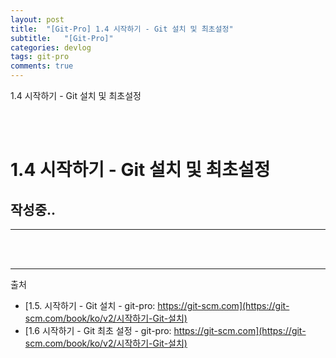 ```yaml
---
layout: post
title:  "[Git-Pro] 1.4 시작하기 - Git 설치 및 최초설정"
subtitle:   "[Git-Pro]"
categories: devlog
tags: git-pro
comments: true
---
```


1.4 시작하기 - Git 설치 및 최초설정

<br><br>

# 1.4 시작하기 - Git 설치 및 최초설정

## 작성중..
---




<br><br>

---
출처
+ [1.5. 시작하기 - Git 설치 - git-pro: https://git-scm.com](https://git-scm.com/book/ko/v2/시작하기-Git-설치) 
+ [1.6 시작하기 - Git 최초 설정 - git-pro: https://git-scm.com](https://git-scm.com/book/ko/v2/시작하기-Git-설치) 
